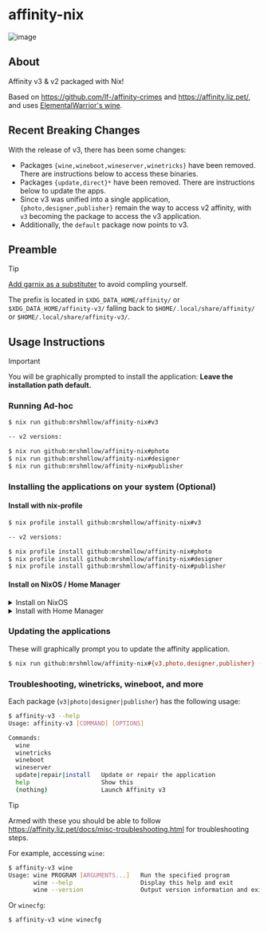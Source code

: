 # affinity-nix

![image](https://github.com/user-attachments/assets/d81f1805-c72b-4999-909e-c5666b5e0a11)

## About

Affinity v3 & v2 packaged with Nix!

Based on https://github.com/lf-/affinity-crimes and https://affinity.liz.pet/, and uses [ElementalWarrior's wine](https://gitlab.winehq.org/ElementalWarrior/wine).

## Recent Breaking Changes

With the release of v3, there has been some changes:

- Packages `{wine,wineboot,wineserver,winetricks}` have been removed. There are instructions below to access these binaries.
- Packages `{update,direct}*` have been removed. There are instructions below to update the apps.
- Since v3 was unified into a single application, `{photo,designer,publisher}` remain the way to access v2 affinity, with `v3` becoming the package to access the v3 application.
- Additionally, the `default` package now points to v3.

## Preamble

> [!TIP]
> [Add garnix as a substituter](https://garnix.io/docs/caching) to avoid compling yourself.

The prefix is located in `$XDG_DATA_HOME/affinity/` or `$XDG_DATA_HOME/affinity-v3/` falling back to `$HOME/.local/share/affinity/` or `$HOME/.local/share/affinity-v3/`.

## Usage Instructions

> [!IMPORTANT]
> You will be graphically prompted to install the application: **Leave the installation path default.**

### Running Ad-hoc

```bash
$ nix run github:mrshmllow/affinity-nix#v3

-- v2 versions:

$ nix run github:mrshmllow/affinity-nix#photo
$ nix run github:mrshmllow/affinity-nix#designer
$ nix run github:mrshmllow/affinity-nix#publisher
```

### Installing the applications on your system (Optional)

#### Install with nix-profile

```bash
$ nix profile install github:mrshmllow/affinity-nix#v3

-- v2 versions:

$ nix profile install github:mrshmllow/affinity-nix#photo
$ nix profile install github:mrshmllow/affinity-nix#designer
$ nix profile install github:mrshmllow/affinity-nix#publisher
```

#### Install on NixOS / Home Manager

<details>
<summary>Install on NixOS</summary>

The following is an example. **Installing this package does not differ to installing a package from any other flake.**

```nix
{
  inputs = {
    affinity-nix.url = "github:mrshmllow/affinity-nix";
    # ...
  };

  outputs = inputs @ {
    affinity-nix,
    ...
  }: {
    nixosConfigurations.my-system = nixpkgs.lib.nixosSystem {
      system = "x86_64-linux";
      specialArgs = {inherit inputs;};
      modules = [
        # ...
        {
          environment.systemPackages = [affinity-nix.packages.x86_64-linux.v3];
        }
      ];
    };
  }
}
```

</details>

<details>
<summary>Install with Home Manager</summary>

The following is an example. **Installing this package does not differ to installing a package from any other flake.**

```nix
{
  inputs = {
    affinity-nix.url = "github:mrshmllow/affinity-nix";
    # ...
  };

  outputs = inputs @ {
    affinity-nix,
    ...
  }: {
    homeConfigurations.my-user = home-manager.lib.homeManagerConfiguration {
      pkgs = nixpkgs.legacyPackages."x86_64-linux";
      extraSpecialArgs = {inherit inputs;};
      modules = [
        # ...
        {
          home.packages = [affinity-nix.packages.x86_64-linux.v3];
        }
      ];
    };
  }
}
```

</details>

### Updating the applications

These will graphically prompt you to update the affinity application.

```bash
$ nix run github:mrshmllow/affinity-nix#{v3,photo,designer,publisher} -- update
```

### Troubleshooting, winetricks, wineboot, and more

Each package (`v3|photo|designer|publisher`) has the following usage:

```sh
$ affinity-v3 --help
Usage: affinity-v3 [COMMAND] [OPTIONS]

Commands:
  wine
  winetricks
  wineboot
  wineserver
  update|repair|install   Update or repair the application
  help                    Show this
  (nothing)               Launch Affinity v3

```

> [!TIP]
> Armed with these you should be able to follow https://affinity.liz.pet/docs/misc-troubleshooting.html for troubleshooting steps.

For example, accessing `wine`:

```sh
$ affinity-v3 wine
Usage: wine PROGRAM [ARGUMENTS...]   Run the specified program
       wine --help                   Display this help and exit
       wine --version                Output version information and exit

```

Or `winecfg`:

```sh
$ affinity-v3 wine winecfg
```
